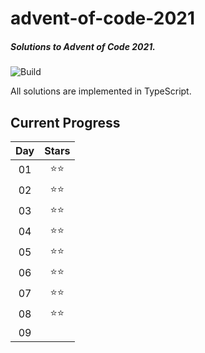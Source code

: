 # advent-of-code-2021

##### Solutions to Advent of Code 2021.

![Build](https://github.com/evansmal/advent-of-code-2021/actions/workflows/main.yml/badge.svg)

All solutions are implemented in TypeScript. 

## Current Progress

| Day | Stars |
| :-: | :-: |
| 01 | ⭐⭐ |
| 02 | ⭐⭐ |
| 03 | ⭐⭐ |
| 04 | ⭐⭐ |
| 05 | ⭐⭐ |
| 06 | ⭐⭐ |
| 07 | ⭐⭐ |
| 08 | ⭐⭐ |
| 09 |  |

